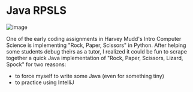 # Java RPSLS


![image](https://user-images.githubusercontent.com/76632760/217113593-9a2aec75-4f1e-4ad3-aec1-4330682f1313.png)

One of the early coding assignments in Harvey Mudd's Intro Computer Science is implementing "Rock, Paper, Scissors" in Python. After helping some students debug theirs as a tutor, I realized it could be fun to scrape together a quick Java implementation of "Rock, Paper, Scissors, Lizard, Spock" for two reasons:

- to force myself to write some Java (even for something tiny)
- to practice using IntelliJ


